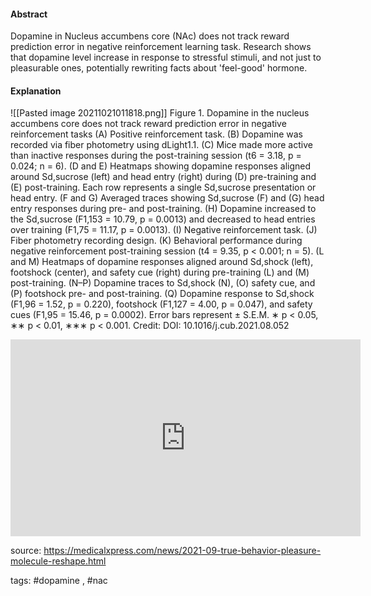 #### Abstract
Dopamine in Nucleus accumbens core (NAc) does not track reward prediction error in negative reinforcement learning task.
Research shows that dopamine level increase in response to stressful stimuli, and not just to pleasurable ones, potentially rewriting facts about 'feel-good' hormone.


#### Explanation
![[Pasted image 20211021011818.png]]
Figure 1. Dopamine in the nucleus accumbens core does not track reward prediction error in negative reinforcement tasks (A) Positive reinforcement task. (B) Dopamine was recorded via fiber photometry using dLight1.1. (C) Mice made more active than inactive responses during the post-training session (t6 = 3.18, p = 0.024; n = 6). (D and E) Heatmaps showing dopamine responses aligned around Sd,sucrose (left) and head entry (right) during (D) pre-training and (E) post-training. Each row represents a single Sd,sucrose presentation or head entry. (F and G) Averaged traces showing Sd,sucrose (F) and (G) head entry responses during pre- and post-training. (H) Dopamine increased to the Sd,sucrose (F1,153 = 10.79, p = 0.0013) and decreased to head entries over training (F1,75 = 11.17, p = 0.0013). (I) Negative reinforcement task. (J) Fiber photometry recording design. (K) Behavioral performance during negative reinforcement post-training session (t4 = 9.35, p < 0.001; n = 5). (L and M) Heatmaps of dopamine responses aligned around Sd,shock (left), footshock (center), and safety cue (right) during pre-training (L) and (M) post-training. (N–P) Dopamine traces to Sd,shock (N), (O) safety cue, and (P) footshock pre- and post-training. (Q) Dopamine response to Sd,shock (F1,96 = 1.52, p = 0.220), footshock (F1,127 = 4.00, p = 0.047), and safety cues (F1,95 = 15.46, p = 0.0002). Error bars represent ± S.E.M. ∗ p < 0.05, ∗∗ p < 0.01, ∗∗∗ p < 0.001. Credit: DOI: 10.1016/j.cub.2021.08.052

<iframe width="560" height="315" src="https://www.youtube.com/embed/Cwq3f4HkCrQ" title="YouTube video player" frameborder="0" allow="accelerometer; autoplay; clipboard-write; encrypted-media; gyroscope; picture-in-picture" allowfullscreen></iframe>

source: https://medicalxpress.com/news/2021-09-true-behavior-pleasure-molecule-reshape.html

tags: #dopamine , #nac 